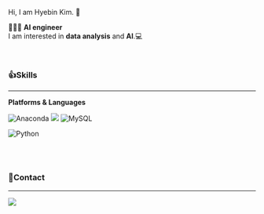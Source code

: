 Hi, I am Hyebin Kim. 👋

👩🏻‍💻 **AI engineer**
<br/>
I am interested in **data analysis** and **AI**.💻<br/>

<br/>

### 👍Skills 
----
**Platforms & Languages**<br/>

<img alt="Anaconda" src ="https://img.shields.io/badge/Anaconda-44A833.svg?&style=flat-square&logo=Anaconda&logoColor=white"/>
<img src="https://img.shields.io/badge/Android-3DDC84?style=flat-square&logo=Android&logoColor=white"/>
<img alt="MySQL" src ="https://img.shields.io/badge/MySQL-4479A1.svg?&style=flat-square&logo=MySQL&logoColor=white"/>


<img alt="Python" src ="https://img.shields.io/badge/Python-40AEF0.svg?&style=flat-square&logo=Python&logoColor=white"/> 

<br/><br/>

### 🎀Contact
---
<a href="https://velog.io/@hyebinnn" target="_blank"><img src="https://img.shields.io/badge/Velog-20C997?style=flat-square&logo=Velog&logoColor=white"/></a>
